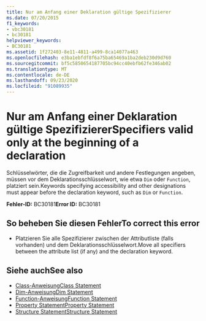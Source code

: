 ```yaml
---
title: Nur am Anfang einer Deklaration gültige Spezifizierer
ms.date: 07/20/2015
f1_keywords:
- vbc30181
- bc30181
helpviewer_keywords:
- BC30181
ms.assetid: 1f272403-8e11-4811-a499-8ca14077a463
ms.openlocfilehash: e3ba1ebfdf8f6a75ba65469a1ba2deb230d9d760
ms.sourcegitcommit: bf5c5850654187705bc94cc40ebfb62fe346ab02
ms.translationtype: MT
ms.contentlocale: de-DE
ms.lasthandoff: 09/23/2020
ms.locfileid: "91089935"
---
```

# <a name="specifiers-valid-only-at-the-beginning-of-a-declaration"></a><span data-ttu-id="e08d2-102">Nur am Anfang einer Deklaration gültige Spezifizierer</span><span class="sxs-lookup"><span data-stu-id="e08d2-102">Specifiers valid only at the beginning of a declaration</span></span>

<span data-ttu-id="e08d2-103">Schlüsselwörter, die die Zugreifbarkeit und andere Festlegungen angeben, müssen vor dem Deklarationsschlüsselwort, wie etwa `Dim` oder `Function`, platziert sein.</span><span class="sxs-lookup"><span data-stu-id="e08d2-103">Keywords specifying accessibility and other designations must appear before the declaration keyword, such as `Dim` or `Function`.</span></span>  
  
 <span data-ttu-id="e08d2-104">**Fehler-ID:** BC30181</span><span class="sxs-lookup"><span data-stu-id="e08d2-104">**Error ID:** BC30181</span></span>  
  
## <a name="to-correct-this-error"></a><span data-ttu-id="e08d2-105">So beheben Sie diesen Fehler</span><span class="sxs-lookup"><span data-stu-id="e08d2-105">To correct this error</span></span>  
  
- <span data-ttu-id="e08d2-106">Platzieren Sie alle Spezifizierer zwischen der Attributliste (falls vorhanden) und dem Deklarationsschlüsselwort.</span><span class="sxs-lookup"><span data-stu-id="e08d2-106">Move all specifiers between the attribute list (if any) and the declaration keyword.</span></span>  
  
## <a name="see-also"></a><span data-ttu-id="e08d2-107">Siehe auch</span><span class="sxs-lookup"><span data-stu-id="e08d2-107">See also</span></span>

- [<span data-ttu-id="e08d2-108">Class-Anweisung</span><span class="sxs-lookup"><span data-stu-id="e08d2-108">Class Statement</span></span>](../language-reference/statements/class-statement.md)
- [<span data-ttu-id="e08d2-109">Dim-Anweisung</span><span class="sxs-lookup"><span data-stu-id="e08d2-109">Dim Statement</span></span>](../language-reference/statements/dim-statement.md)
- [<span data-ttu-id="e08d2-110">Function-Anweisung</span><span class="sxs-lookup"><span data-stu-id="e08d2-110">Function Statement</span></span>](../language-reference/statements/function-statement.md)
- [<span data-ttu-id="e08d2-111">Property Statement</span><span class="sxs-lookup"><span data-stu-id="e08d2-111">Property Statement</span></span>](../language-reference/statements/property-statement.md)
- [<span data-ttu-id="e08d2-112">Structure Statement</span><span class="sxs-lookup"><span data-stu-id="e08d2-112">Structure Statement</span></span>](../language-reference/statements/structure-statement.md)
